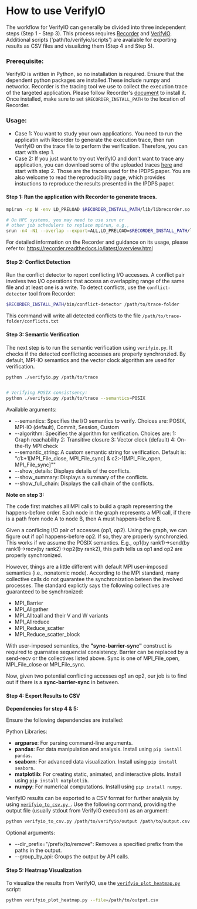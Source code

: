 # How to use VerifyIO

The workflow for VerifyIO can generally be divided into three independent steps (Step 1 - Step 3). This process requires [Recorder](https://github.com/uiuc-hpc/Recorder/tree/dev) and [VerifyIO](https://github.com/uiuc-hpc/Recorder/tree/dev/tools/verifyio).
Additional scripts ('path/to/verifyio/scripts') are available for exporting results as CSV files and visualizing them (Step 4 and Step 5).

### Prerequisite:

VerifyIO is written in Python, so no installation is required. Ensure that the dependent python packages are installed.These include numpy and networkx.
Recorder is the tracing tool we use to collect the execution trace of the targeted application. Please follow Recorder's [document](https://recorder.readthedocs.io) to install it. Once installed, make sure to set `$RECORDER_INSTALL_PATH` to the location of Recorder. 

### Usage:

- Case 1: You want to study your own applications. You need to run the applicatin with Recorder to generate the execution trace, then run VerifyIO on the trace file to perform the verification. Therefore, you can start with step 1.
- Case 2: If you just want to try out VerifyIO and don't want to trace any application, you can download some of the uploaded traces [here]() and start with step 2. Those are the traces used for the IPDPS paper. You are also welcome to read the reproducibility page, which provides instuctions to reproduce the results presented in the IPDPS paper.


#### Step 1:  Run the application with Recorder to generate traces.
```bash
mpirun -np N -env LD_PRELOAD $RECORDER_INSTALL_PATH/lib/librecorder.so ./test_mpi

# On HPC systems, you may need to use srun or
# other job schedulers to replace mpirun, e.g.,
srun -n4 -N1 --overlap --export=ALL,LD_PRELOAD=$RECORDER_INSTALL_PATH/lib/librecorder.so ./test_mpi
```
For detailed information on the Recorder and guidance on its usage, please refer to: https://recorder.readthedocs.io/latest/overview.html

#### Step 2: Conflict Detection

Run the conflict detector to report conflicting I/O accesses. A conflict pair involves two I/O operations that access an overlapping range of the same file and at least one is a write.
To detect conflicts, use the `conflict-detector` tool from Recorder:

```bash
$RECORDER_INSTALL_PATH/bin/conflict-detector /path/to/trace-folder
```
This command will write all detected conflicts to the file `/path/to/trace-folder/conflicts.txt`

#### Step 3: Semantic Verification

The next step is to run the semantic verification using `verifyio.py`. It checks if the detected conflicting accesses are properly synchronzied. By default, MPI-IO semantics and the vector clock algorithm are used for verification.


```bash
python ./verifyio.py /path/to/trace


# Verifying POSIX consistsency:
python ./verifyio.py /path/to/trace --semantics=POSIX
```

Available arguments:
* --semantics: Specifies the I/O semantics to verify. Choices are: POSIX, MPI-IO (default), Commit, Session, Custom
* --algorithm: Specifies the algorithm for verification. Choices are: 1: Graph reachability 2: Transitive closure 3: Vector clock (default) 4: On-the-fly MPI check
* --semantic_string: A custom semantic string for verification. Default is: "c1:+1[MPI_File_close, MPI_File_sync] & c2:-1[MPI_File_open, MPI_File_sync]""
* --show_details: Displays details of the conflicts.
* --show_summary: Displays a summary of the conflicts.
* --show_full_chain: Displays the call chain of the conflicts.


**Note on step 3:**

 The code first matches all MPI calls to build a graph representing the happens-before order. Each node in the graph represents a MPI call, if there is a path from node A to node B, then A must happens-before B. 

   Given a conflicing I/O pair of accesses (op1, op2). Using the graph, we can figure out if op1 happens-before op2. If so, they are properly synchronzied.
   This works if we assume the POSIX semantics. E.g., op1(by rank1)->send(by rank1)->recv(by rank2)->op2(by rank2), this path tells us op1 and op2 are properly synchronized.
   
However, things are a little different with default MPI user-imposed semantics (i.e., nonatomic mode). According to the MPI standard, many collective calls do not  guarantee the synchronization beteen the involved processes. The standard explictly says the following collectives are guaranteed to be synchronized:
 - MPI_Barrier
 - MPI_Allgather
 - MPI_Alltoall and their V and W variants
 - MPI_Allreduce
 - MPI_Reduce_scatter
 - MPI_Reduce_scatter_block

With user-imposed semantics, the **"sync-barrier-sync"** construct is required to guarnatee sequencial consistency. Barrier can be replaced by a send-recv or the collectives listed above. Sync is one of MPI_File_open, MPI_File_close or MPI_File_sync.

Now, given two potential conflicting accesses op1 an op2, our job is to find out if there is a **sync-barrier-sync** in between.


#### Step 4: Export Results to CSV

**Dependencies for step 4 & 5:**

Ensure the following dependencies are installed:

Python Libraries:

- **argparse**: For parsing command-line arguments.
- **pandas**: For data manipulation and analysis. Install using `pip install pandas`.
- **seaborn**: For advanced data visualization. Install using `pip install seaborn`.
- **matplotlib**: For creating static, animated, and interactive plots. Install using `pip install matplotlib`.
- **numpy**: For numerical computations. Install using `pip install numpy`.

VerifyIO results can be exported to a CSV format for further analysis by using [`verifyio_to_csv.py `](https://github.com/lalilalalalu/verifyio_scripts/blob/main/verifyio_to_csv.py). Use the following command, providing the output file (usually stdout from VerifyIO execution) as an argument:

```bash
python verifyio_to_csv.py /path/to/verifyio/output /path/to/output.csv
```
Optional arguments:
* --dir_prefix="/prefix/to/remove": Removes a specified prefix from the paths in the output.
* --group_by_api: Groups the output by API calls.

#### Step 5: Heatmap Visualization

To visualize the results from VerifyIO, use the [`verifyio_plot_heatmap.py`](https://github.com/lalilalalalu/verifyio_scripts/blob/main/verifyio_plot_violation_heatmap.py) script:

```bash
python verifyio_plot_heatmap.py --file=/path/to/output.csv
```
